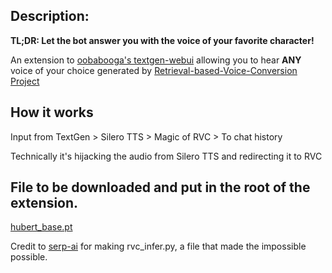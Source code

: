 ## Description:
**TL;DR: Let the bot answer you with the voice of your favorite character!** 

An extension to [oobabooga's textgen-webui](https://github.com/oobabooga/text-generation-webui) allowing you to hear **ANY** voice of your choice generated by [Retrieval-based-Voice-Conversion Project](https://github.com/RVC-Project/Retrieval-based-Voice-Conversion-WebU)

## How it works

Input from TextGen > Silero TTS > Magic of RVC > To chat history

Technically it's hijacking the audio from Silero TTS and redirecting it to RVC

## File to be downloaded and put in the root of the extension.

[hubert_base.pt](https://huggingface.co/lj1995/VoiceConversionWebUI/blob/main/hubert_base.pt)

Credit to [serp-ai](https://github.com/serp-ai) for making rvc_infer.py, a file that made the impossible possible. 

